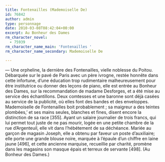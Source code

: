 ```yaml
---
title: Fontenailles (Mademoiselle De)
id: 76842
author: admin
type: personnage
date: 2010-03-08T08:42:04+00:00
excerpt: Au Bonheur des Dames
rm_character_novel:
  - 75939
rm_character_name_main: 'Fontenailles '
rm_character_name_secondary: Mademoiselle De

---
```

— Une orpheline, la dernière des Fontenailles, vielle noblesse du Poitou. Débarquée sur le pavé de Paris avec un père ivrogne, restée honnête dans cette infortune, d&rsquo;une éducation trop rudimentaire malheureusement pour être institutrice ou donner des leçons de piano, elle est entrée au Bonheur des Dames, sur la recommandation de madame Desforges, et a été mise au service des échantillons. Deux comtesses et une baronne sont déjà casées au service de la publicité, où elles font des bandes et des enveloppes. Mademoiselle de Fontenailles boit probablement ; sa maigreur a des teintes plombées,&rsquo; et ses mains seules, blanches et fines, disent encore la distinction de sa race [355]. Ayant un salaire journalier de trois francs, qui lui permet tout juste de ne pas mourir, logée en une petite chambre de la rue d&rsquo;Argenteuil, elle vit dans l&rsquo;hébétement de sa déchéance. Mariée au garçon de magasin Joseph, elle a obtenu par faveur un poste d&rsquo;auxiliaire; elle porte une grande blouse noire, marquée à l&rsquo;épaule d&rsquo;un chiffre en laine jaune [496], et cette ancienne marquise, recueillie par charité, promène dans les magasins son masque épais et terreux de servante [498]. (Au Bonheur des Dames.)
